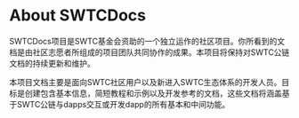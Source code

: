 # About SWTCDocs

SWTCDocs项目是SWTC基金会资助的一个独立运作的社区项目。你所看到的文档是由社区志愿者所组成的项目团队共同协作的成果。本项目将保持对SWTC公链文档的持续更新和维护。

本项目文档主要是面向SWTC社区用户以及新进入SWTC生态体系的开发人员。目标是创建包含基本信息，简短教程和示例以及开发参考的文档，这些文档将涵盖基于SWTC公链与dapps交互或开发dapp的所有基本和中间功能。
